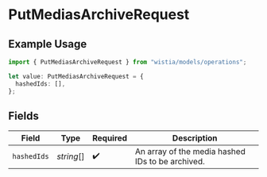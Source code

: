# PutMediasArchiveRequest

## Example Usage

```typescript
import { PutMediasArchiveRequest } from "wistia/models/operations";

let value: PutMediasArchiveRequest = {
  hashedIds: [],
};
```

## Fields

| Field                                            | Type                                             | Required                                         | Description                                      |
| ------------------------------------------------ | ------------------------------------------------ | ------------------------------------------------ | ------------------------------------------------ |
| `hashedIds`                                      | *string*[]                                       | :heavy_check_mark:                               | An array of the media hashed IDs to be archived. |